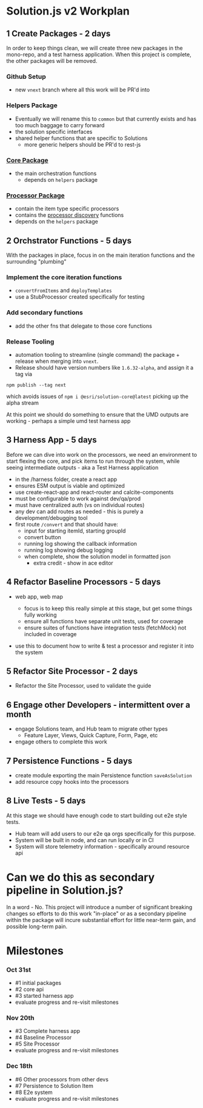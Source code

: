 # Solution.js v2 Workplan

## 1 Create Packages - 2 days
In order to keep things clean, we will create three new packages in the mono-repo, and a test harness application. When this project is complete, the other packages will be removed.

### Github Setup
- new `vnext` branch where all this work will be PR'd into

### Helpers Package
- Eventually we will rename this to `common` but that currently exists and has too much baggage to carry forward
- the solution specific interfaces
- shared helper functions that are specific to Solutions
  - more generic helpers should be PR'd to rest-js

### [Core Package](./core-api.md)
- the main orchestration functions
  - depends on `helpers` package

### [Processor Package](./processor-api.md)
- contain the item type specific processors
- contains the [processor discovery](./processor-discovery.md) functions
- depends on the `helpers` package


## 2 Orchstrator Functions - 5 days
With the packages in place, focus in on the main iteration functions and the surrounding "plumbing"

### Implement the core iteration functions
- `convertFromItems` and `deployTemplates`
- use a StubProcessor created specifically for testing

### Add secondary functions
- add the other fns that delegate to those core functions

### Release Tooling
- automation tooling to streamline (single command) the package + release when merging into `vnext`. 
- Release should have version numbers like `1.6.32-alpha`, and assign it a tag via

```
npm publish --tag next
```

which avoids issues of `npm i @esri/solution-core@latest` picking up the alpha stream

At this point we should do something to ensure that the UMD outputs are working - perhaps a simple umd test harness app

## 3 Harness App - 5 days
Before we can dive into work on the processors, we need an environment to start flexing the core, and pick items to run through the system, while seeing intermediate outputs - aka a Test Harness application

- in the /harness folder, create a react app 
- ensures ESM output is viable and optimized
- use create-react-app and react-router and calcite-components
- must be configurable to work against dev/qa/prod
- must have centralized auth (vs on individual routes)
- any dev can add routes as needed - this is purely a development/debugging tool
- first route `/convert` and that should have:
  - input for starting itemId, starting groupId
  - convert button
  - running log showing the callback information
  - running log showing debug logging
  - when complete, show the solution model in formatted json
    - extra credit - show in ace editor


## 4 Refactor Baseline Processors - 5 days
- web app, web map
  - focus is to keep this really simple at this stage, but get some things fully working
  - ensure all functions have separate unit tests, used for coverage
  - ensure suites of functions have integration tests (fetchMock) not included in coverage

- use this to document how to write & test a processor and register it into the system

## 5 Refactor Site Processor - 2 days
- Refactor the Site Processor, used to validate the guide

## 6 Engage other Developers - intermittent over a month
- engage Solutions team, and Hub team to migrate other types
  - Feature Layer, Views, Quick Capture, Form, Page, etc
- engage others to complete this work 

## 7 Persistence Functions - 5 days
- create module exporting the main Persistence function `saveAsSolution`
- add resource copy hooks into the processors

## 8 Live Tests - 5 days
At this stage we should have enough code to start building out e2e style tests. 
- Hub team will add users to our e2e qa orgs specifically for this purpose.
- System will be built in node, and can run locally or in CI
- System will store telemetry information - specifically around resource api

# Can we do this as secondary pipeline in Solution.js?
In a word - No. This project will introduce a number of significant breaking changes so efforts to do this work "in-place" or as a secondary pipeline within the package will incure substantial effort for little near-term gain, and possible long-term pain.

# Milestones

### Oct 31st 
- #1 initial packages 
- #2 core api
- #3 started harness app
- evaluate progress and re-visit milestones

### Nov 20th
- #3 Complete harness app
- #4 Baseline Processor
- #5 Site Processor
- evaluate progress and re-visit milestones

### Dec 18th
- #6 Other processors from other devs
- #7 Persistence to Solution Item
- #8 E2e system
- evaluate progress and re-visit milestones